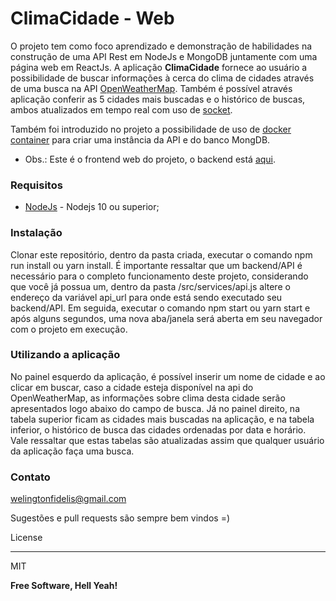 
# ClimaCidade - Web

  

O projeto tem como foco aprendizado e demonstração de habilidades na construção de uma API Rest em NodeJs e MongoDB juntamente com uma página web em ReactJs. A aplicação **ClimaCidade** fornece ao usuário a possibilidade de buscar informações à cerca do clima de cidades através de uma busca na API [OpenWeatherMap]. Também é possível através aplicação conferir as 5 cidades mais buscadas e o histórico de buscas, ambos atualizados em tempo real com uso de [socket].

Também foi introduzido no projeto a possibilidade de uso de [docker container] para criar uma instância da API e do banco MongDB.

* Obs.: Este é o frontend web do projeto, o backend está [aqui].

### Requisitos

  

* [NodeJs] - Nodejs 10 ou superior;

### Instalação

Clonar este repositório, dentro da pasta criada, executar o comando npm run install ou yarn install. É importante ressaltar que um backend/API é necessário para o completo funcionamento deste projeto, considerando que você já possua um, dentro da pasta /src/services/api.js altere o endereço da variável api_url para onde está sendo executado seu backend/API. Em seguida, executar o comando npm start ou yarn start e após alguns segundos, uma nova aba/janela será aberta em seu navegador com o projeto em execução.

### Utilizando a aplicação

No painel esquerdo da aplicação, é possível inserir um nome de cidade e ao clicar em buscar, caso a cidade esteja disponível na api do OpenWeatherMap, as informações sobre clima desta cidade serão apresentados logo abaixo do campo de busca. Já no painel direito, na tabela superior ficam as cidades mais buscadas na aplicação, e na tabela inferior, o histórico de busca das cidades ordenadas por data e horário. Vale ressaltar que estas tabelas são atualizadas assim que qualquer usuário da aplicação faça uma busca.
  

### Contato

welingtonfidelis@gmail.com

Sugestões e pull requests são sempre bem vindos =)

  

License

----

  

MIT

  

**Free Software, Hell Yeah!**

  

[//]:  #  (These are reference links used in the body of this note and get stripped out when the markdown processor does its job. There is no need to format nicely because it shouldn't be seen. Thanks SO - http://stackoverflow.com/questions/4823468/store-comments-in-markdown-syntax)

  

[OpenWeatherMap]: <https://openweathermap.org/current>

[socket]: <https://socket.io/>

[NodeJs]: <https://nodejs.org/en/>

[docker container]: <https://www.docker.com/resources/what-container>

[Postman]: <https://www.postman.com/downloads/>

[Docker]: <https://www.docker.com/get-started>

[MongoDB]: <https://www.mongodb.com/>

[MongoDB Atlas]: <https://www.mongodb.com/cloud/atlas>

[MongoDB local]: <https://docs.mongodb.com/manual/installation/>

[neste link]: <https://home.openweathermap.org/users/sign_up>

[este arquivo]: <https://drive.google.com/file/d/1VRgWlxOq4EGwEKVqGXaj_G7F0irC6kSk/view?usp=sharing>

[aqui]: <https://github.com/welingtonfidelis/ClimaCidade-api>